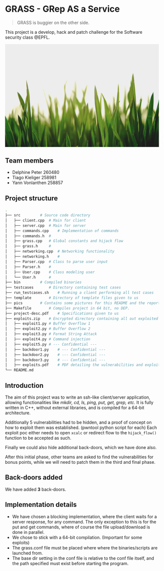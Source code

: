 # GRASS - GRep AS a Service
> GRASS is buggier on the other side. 
>

This project is a develop, hack and patch challenge for the Software security class @EPFL.

![](pics/grass.jpg)

## Team members

- Delphine Peter 260480
- Tiago Kieliger 258981
- Yann Vonlanthen 258857

## Project structure

```bash
.
├── src			# Source code directory
│   ├── client.cpp	# Main for client
│   ├── server.cpp	# Main for server
│   ├── commands.cpp	# Implementation of commands
│   ├── commands.h	#
│   ├── grass.cpp	# Global constants and hijack flow
│   ├── grass.h		#
│   ├── networking.cpp  # Networking functionality
│   ├── networking.h	#
│   ├── Parser.cpp	# Class to parse user input
│   ├── Parser.h	#
│   ├── User.cpp	# Class modeling user
│   └── User.h		#
├── bin			# Compiled binaries
├── testcases		# Directory containing test cases
├── run_testcases.sh    # Running a client performing all test cases
├── template		# Directory of template files given to us
├── pics		# Contains some pictures for this README and the report
├── Makefile		# Compiles project in 64 bit, no DEP.
├── project-desc.pdf	# Specifications given to us
├── exploits.zip	# Encrypted directory containing all out exploited vulnerabilites
│   ├── exploit1.py	# Buffer Overflow 1
│   ├── exploit2.py	# Buffer Overflow 2
│   ├── exploit3.py	# Format String Attack
│   ├── exploit4.py	# Command injection
│   ├── exploit5.py	# --- Confidential ---
│   ├── backdoor1.py	# --- Confidential ---
│   ├── backdoor2.py	# --- Confidential ---
│   ├── backdoor3.py	# --- Confidential ---
│   ├── exploits.pdf	# PDF detailing the vulnerabilities and exploits.
└── README.md

```

## Introduction

The aim of this project was to write an ssh-like client/server application, allowing functionalities like *mkdir, cd, ls, ping, put, get, grep, etc.*
It is fully written in C++, without external libraries, and is compiled for a 64-bit architecture.

Additionally 5 vulnerabilities had to be hidden, and a proof of concept on how to exploit them was established. (pwntool python script for each) Each exploit poc either needs to open `xcalc` or redirect flow to the `hijack_flow()` function to be accepted as such.

Finally we could also hide additional back-doors, which we have done also.

After this initial phase, other teams are asked to find the vulnerabilities for bonus points, while we will need to patch them in the third and final phase.

## Back-doors added

We have added **3** back-doors. 

## Implementation details

- We have chosen a blocking implementation, where the client waits for a server response, for any command. The only exception to this is for the put and get commands, where of course the file upload/download is done in parallel.
- We chose to stick with a 64-bit compilation. (Important for some exploits)
- The grass.conf file must be placed where where the binaries/scripts are launched from.
- The base dir setting in the conf file is relative to the conf file itself, and the path specified must exist before starting the program.





